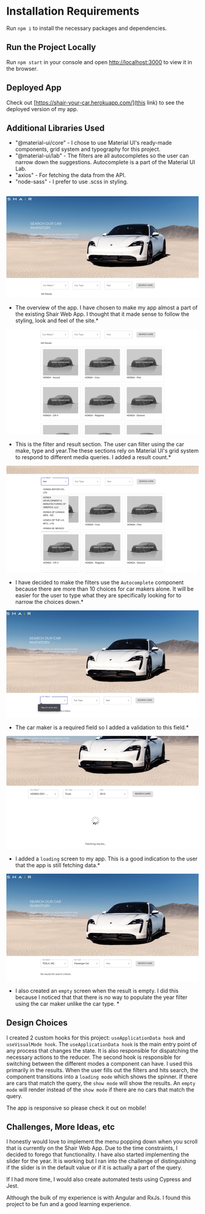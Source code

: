 # Installation Requirements

Run `npm i` to install the necessary packages and dependencies.

## Run the Project Locally

Run `npm start` in your console and open [http://localhost:3000](http://localhost:3000) to view it in the browser.

## Deployed App
Check out [https://shair-your-car.herokuapp.com/](this link) to see the deployed version of my app.

## Additional Libraries Used

  - "@material-ui/core" - I chose to use Material UI's ready-made components, grid system and typography for this project.
  - "@material-ui/lab" - The filters are all autocompletes so the user can narrow down the suggestions. Autocomplete is a part of the Material UI Lab.
  -  "axios" - For fetching the data from the API.
  -  "node-sass" - I prefer to use .scss in styling.

##
![app overview](https://github.com/emurdnt/shair/blob/main/src/assets/app-overview.png)
* The overview of the app. I have chosen to make my app almost a part of the existing Shair Web App. I thought that it made sense to follow the styling, look and feel of the site.*

![filter and result area](https://github.com/emurdnt/shair/blob/main/src/assets/filter-result-area.png)
* This is the filter and result section. The user can filter using the car make, type and year.The these sections rely on Material UI's grid system to respond to different media queries. I added a result count.*

![Autocomplete filters](https://github.com/emurdnt/shair/blob/main/src/assets/auto-complete-filters.png)
* I have decided to make the filters use the `Autocomplete` component because there are more than 10 choices for car makers alone. It will be easier for the user to type what they are specifically looking for to narrow the choices down.*

![validation](https://github.com/emurdnt/shair/blob/main/src/assets/validation.png)
* The car maker is a required field so I added a validation to this field.*

![loading state](https://github.com/emurdnt/shair/blob/main/src/assets/loading-state.png)
* I added a `loading` screen to my app. This is a good indication to the user that the app is still fetching data.*

![loading state](https://github.com/emurdnt/shair/blob/main/src/assets/empty-result.png)
* I also created an `empty` screen when the result is empty. I did this because I noticed that that there is no way to populate the year filter using the car maker unlike the car type. *

## Design Choices

I created 2 custom hooks for this project: `useApplicationData hook` and `useVisualMode hook`. The `useApplicationData hook` is the main entry point of any process that changes the state. It is also responsible for dispatching the necessary actions to the reducer. The second hook is responsible for switching between the different modes a component can have. I used this primarily in the results. When the user fills out the filters and hits search, the component transitions into a `loading mode` which shows the spinner. If there are cars that match the query, the `show mode` will show the results. An `empty mode` will render instead of the `show mode` if there are no cars that match the query. 

The app is responsive so please check it out on mobile!

## Challenges, More Ideas, etc

I honestly would love to implement the menu popping down when you scroll that is currently on the Shair Web App. Due to the time constraints, I decided to forego that functionality. I have also started implementing the slider for the year. It is working but I ran into the challenge of distinguishing if the slider is in the default value or if it is actually a part of the query.

If I had more time, I would also create automated tests using Cypress and Jest.

Although the bulk of my experience is with Angular and RxJs. I found this project to be fun and a good learning experience.